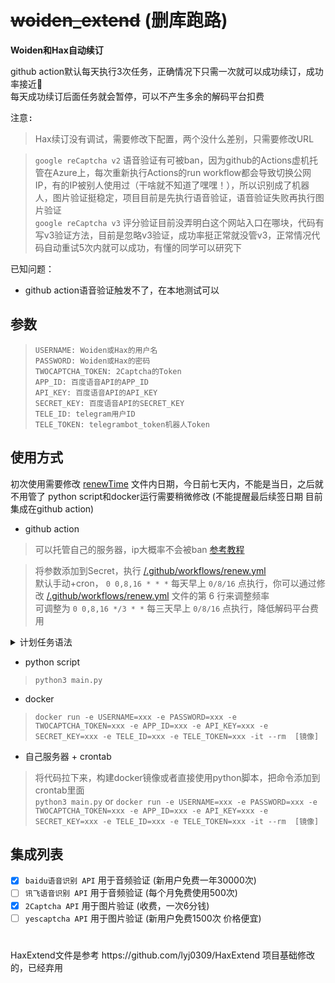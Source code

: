 
# ~~woiden_extend~~ (删库跑路)

**Woiden和Hax自动续订**

github action默认每天执行3次任务，正确情况下只需一次就可以成功续订，成功率接近💯</br>
每天成功续订后面任务就会暂停，可以不产生多余的解码平台扣费

<kbd>注意:</kbd>

> Hax续订没有调试，需要修改下配置，两个没什么差别，只需要修改URL

> `google reCaptcha v2` 语音验证有可被ban，因为github的Actions虚机托管在Azure上，每次重新执行Actions的run workflow都会导致切换公网IP，有的IP被别人使用过（干啥就不知道了嘿嘿！），所以识别成了机器人，图片验证挺稳定，项目目前是先执行语音验证，语音验证失败再执行图片验证<br/>
> `google reCaptcha v3` 评分验证目前没弄明白这个网站入口在哪块，代码有写v3验证方法，目前是忽略v3验证，成功率挺正常就没管v3，正常情况代码自动重试5次内就可以成功，有懂的同学可以研究下

已知问题：
- github action语音验证触发不了，在本地测试可以

## 参数
> `USERNAME: Woiden或Hax的用户名`</br>
> `PASSWORD: Woiden或Hax的密码`</br>
> `TWOCAPTCHA_TOKEN: 2Captcha的Token`</br>
> `APP_ID: 百度语音API的APP_ID`</br>
> `API_KEY: 百度语音API的API_KEY`</br>
> `SECRET_KEY: 百度语音API的SECRET_KEY`</br>
> `TELE_ID: telegram用户ID`</br>
> `TELE_TOKEN: telegrambot_token机器人Token`

## 使用方式
初次使用需要修改 [renewTime](https://github.com/Zakkoree/woiden_extend/blob/main/renewTime) 文件内日期，今日前七天内，不能是当日，之后就不用管了
python script和docker运行需要稍微修改 (不能提醒最后续签日期 目前集成在github action)

- github action

> 可以托管自己的服务器，ip大概率不会被ban  [参考教程](https://docs.github.com/cn/actions/hosting-your-own-runners/about-self-hosted-runners)</br>

> 将参数添加到Secret，执行 [/.github/workflows/renew.yml](https://github.com/Zakkoree/woiden_extend/blob/main/.github/workflows/renew.yml)</br>
> 默认手动+cron， `0 0,8,16 * * *` 每天早上 `0/8/16` 点执行，你可以通过修改 [/.github/workflows/renew.yml](https://github.com/Zakkoree/woiden_extend/blob/main/.github/workflows/renew.yml#L6) 文件的第 6 行来调整频率</br>
> 可调整为 `0 0,8,16 */3 * *` 每三天早上 `0/8/16` 点执行，降低解码平台费用</br>

<details>
 <summary>计划任务语法</summary>
计划任务语法有 5 个字段，中间用空格分隔，每个字段代表一个时间单位。</br>
<kbd>时区为UTC</kbd></br>

```plain
┌───────────── 分钟 (0 - 59)
│ ┌───────────── 小时 (0 - 23)
│ │ ┌───────────── 日 (1 - 31)
│ │ │ ┌───────────── 月 (1 - 12 或 JAN-DEC)
│ │ │ │ ┌───────────── 星期 (0 - 6 或 SUN-SAT)
│ │ │ │ │
│ │ │ │ │
│ │ │ │ │
* * * * *
```

每个时间字段的含义：

|符号   | 描述        | 举例                                        |
| ----- | -----------| -------------------------------------------|
| `*`   | 任意值      | `* * * * *` 每天每小时每分钟                  |
| `,`   | 值分隔符    | `1,3,4,7 * * * *` 每小时的 1 3 4 7 分钟       |
| `-`   | 范围       | `1-6 * * * *` 每小时的 1-6 分钟               |
| `/`   | 每         | `*/15 * * * *` 每隔 15 分钟                  |

**注**：由于 GitHub Actions 的限制，如果设置为 `* * * * *` 实际的执行频率为每 5 分执行一次。
</details>

- python script

> `python3 main.py`
- docker

> `docker run -e USERNAME=xxx -e PASSWORD=xxx -e TWOCAPTCHA_TOKEN=xxx -e APP_ID=xxx -e API_KEY=xxx -e SECRET_KEY=xxx -e TELE_ID=xxx -e TELE_TOKEN=xxx -it --rm  [镜像]`
- 自己服务器 + crontab

> 将代码拉下来，构建docker镜像或者直接使用python脚本，把命令添加到crontab里面 </br>
> `python3 main.py` or `docker run -e USERNAME=xxx -e PASSWORD=xxx -e TWOCAPTCHA_TOKEN=xxx -e APP_ID=xxx -e API_KEY=xxx -e SECRET_KEY=xxx -e TELE_ID=xxx -e TELE_TOKEN=xxx -it --rm  [镜像]`





## 集成列表
- [x] `baidu语音识别 API` 用于音频验证 (新用户免费一年30000次)
- [ ] `讯飞语音识别 API` 用于音频验证 (每个月免费使用500次)
- [x] `2Captcha API` 用于图片验证 (收费，一次6分钱)
- [ ] `yescaptcha API` 用于图片验证 (新用户免费1500次 价格便宜)

## 

<h1></h1>
HaxExtend文件是参考 https://github.com/lyj0309/HaxExtend 项目基础修改的，已经弃用
